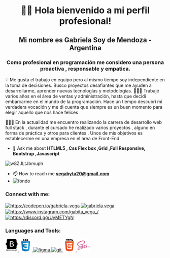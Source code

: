 
<h1 align="center">👋🏻 Hola bienvenido a mi perfil profesional!</h1>
<h2 align="center">Mi nombre es Gabriela Soy de Mendoza - Argentina </h2>



<h3 align="center">Como profesional en programación me considero una persona proactiva , responsable y empatica.</h3>
<p>💡 Me gusta el trabajo en equipo pero al mismo tiempo soy independiente en la toma de decisiones.
Busco proyectos desafiantes que me ayuden a desarrollarme, aprender nuevas tecnologías y metodologías.
👩🏻‍🎓 Trabajé varios años en el área de ventas y administración, hasta que decidí embarcarme en el mundo de la programación.
Hace un tiempo descubrí mi verdadera vocación y me di cuenta que siempre es un buen momento para elegir aquello que nos hace felices 

👩🏻‍🎓 En la actualidad me encuentro realizando la carrera de desarrollo web full stack , durante el cursado he realizado varios proyectos , alguno en forma de práctica y otros para clientes .
Unos de mis objetivos es establecerme en una empresa en el área de Front-End.</p>


- 💬 Ask me about **HTLML5 , Css Flex box ,Grid ,Full Responsive, Bootstrap ,Javascript**

![w8ZJLtJbmuph](https://github.com/Gabyta-Dev/Gabyta-Dev/assets/95593201/06dc85af-3eb4-4ab3-a813-363950fbf2ef)


- 📫 How to reach me **vegabyta20@gmail.com**
- ![fondo](https://thumbs.gfycat.com/AppropriateFatKagu-max-1mb.gif) 


<h3 align="left">Connect with me:</h3>
<p align="left">
<a href="https://codepen.io/https://codepen.io/gabriela-vega" target="blank"><img align="center" src="https://raw.githubusercontent.com/rahuldkjain/github-profile-readme-generator/master/src/images/icons/Social/codepen.svg" alt="https://codepen.io/gabriela-vega" height="30" width="40" /></a>
<a href="https://linkedin.com/in/gabriela vega" target="blank"><img align="center" src="https://raw.githubusercontent.com/rahuldkjain/github-profile-readme-generator/master/src/images/icons/Social/linked-in-alt.svg" alt="gabriela vega" height="30" width="40" /></a>
<a href="https://instagram.com/https://www.instagram.com/gabita_vega_/" target="blank"><img align="center" src="https://raw.githubusercontent.com/rahuldkjain/github-profile-readme-generator/master/src/images/icons/Social/instagram.svg" alt="https://www.instagram.com/gabita_vega_/" height="30" width="40" /></a>
<a href="https://discord.gg/https://discord.gg/UyMETYgN" target="blank"><img align="center" src="https://raw.githubusercontent.com/rahuldkjain/github-profile-readme-generator/master/src/images/icons/Social/discord.svg" alt="https://discord.gg/UyMETYgN" height="30" width="40" /></a>
</p>

<h3 align="left">Languages and Tools:</h3>
<p align="left"> <a href="https://getbootstrap.com" target="_blank" rel="noreferrer"> <img src="https://raw.githubusercontent.com/devicons/devicon/master/icons/bootstrap/bootstrap-plain-wordmark.svg" alt="bootstrap" width="40" height="40"/> </a> <a href="https://www.w3schools.com/css/" target="_blank" rel="noreferrer"> <img src="https://raw.githubusercontent.com/devicons/devicon/master/icons/css3/css3-original-wordmark.svg" alt="css3" width="40" height="40"/> </a> <a href="https://www.figma.com/" target="_blank" rel="noreferrer"> <img src="https://www.vectorlogo.zone/logos/figma/figma-icon.svg" alt="figma" width="40" height="40"/> </a> <a href="https://git-scm.com/" target="_blank" rel="noreferrer"> <img src="https://www.vectorlogo.zone/logos/git-scm/git-scm-icon.svg" alt="git" width="40" height="40"/> </a> <a href="https://www.w3.org/html/" target="_blank" rel="noreferrer"> <img src="https://raw.githubusercontent.com/devicons/devicon/master/icons/html5/html5-original-wordmark.svg" alt="html5" width="40" height="40"/> </a> <a href="https://sass-lang.com" target="_blank" rel="noreferrer"> <img src="https://raw.githubusercontent.com/devicons/devicon/master/icons/sass/sass-original.svg" alt="sass" width="40" height="40"/> </a> </p>



